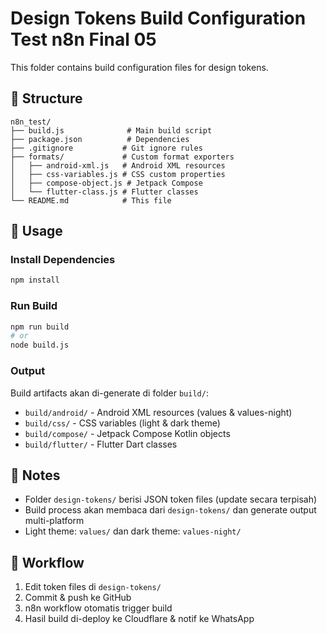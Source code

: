 # Design Tokens Build Configuration Test n8n Final 05

This folder contains build configuration files for design tokens.

## 📁 Structure

```
n8n_test/
├── build.js              # Main build script
├── package.json          # Dependencies
├── .gitignore           # Git ignore rules
├── formats/             # Custom format exporters
│   ├── android-xml.js   # Android XML resources
│   ├── css-variables.js # CSS custom properties
│   ├── compose-object.js # Jetpack Compose
│   └── flutter-class.js # Flutter classes
└── README.md            # This file
```

## 🚀 Usage

### Install Dependencies
```bash
npm install
```

### Run Build
```bash
npm run build
# or
node build.js
```

### Output
Build artifacts akan di-generate di folder `build/`:
- `build/android/` - Android XML resources (values & values-night)
- `build/css/` - CSS variables (light & dark theme)
- `build/compose/` - Jetpack Compose Kotlin objects
- `build/flutter/` - Flutter Dart classes

## 📝 Notes

- Folder `design-tokens/` berisi JSON token files (update secara terpisah)
- Build process akan membaca dari `design-tokens/` dan generate output multi-platform
- Light theme: `values/` dan dark theme: `values-night/`

## 🔄 Workflow

1. Edit token files di `design-tokens/`
2. Commit & push ke GitHub
3. n8n workflow otomatis trigger build
4. Hasil build di-deploy ke Cloudflare & notif ke WhatsApp
